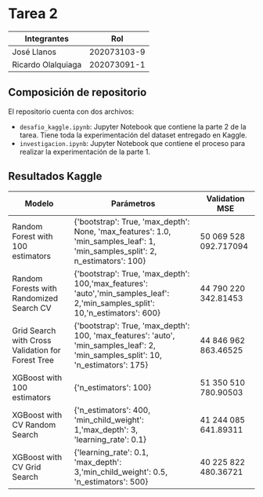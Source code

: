 # Tarea 2

|Integrantes|Rol|
|---|---|
|José Llanos|202073103-9|
|Ricardo Olalquiaga|202073091-1|

## Composición de repositorio

El repositorio cuenta con dos archivos:
* `desafio_kaggle.ipynb`: Jupyter Notebook que contiene la parte 2 de la tarea. Tiene toda la experimentación del dataset entregado en Kaggle.
* `investigacion.ipynb`: Jupyter Notebook que contiene el proceso para realizar la experimentación de la parte 1.


## Resultados Kaggle

| Modelo  | Parámetros  | Validation MSE  |
|---|---|---|
|  Random Forest with 100 estimators  |  {'bootstrap': True, 'max_depth': None, 'max_features': 1.0, 'min_samples_leaf': 1, 'min_samples_split': 2, n_estimators': 100} | 50 069 528 092.717094  |  
|  Random Forests with Randomized Search CV | {'bootstrap': True, 'max_depth': 100,'max_features': 'auto','min_samples_leaf': 2,'min_samples_split': 10,'n_estimators': 600}  | 44 790 220 342.81453  |  
| Grid Search with Cross Validation for Forest Tree  | {'bootstrap': True, 'max_depth': 100, 'max_features': 'auto', 'min_samples_leaf': 2, 'min_samples_split': 10, 'n_estimators': 175}  |  44 846 962 863.46525 |
|XGBoost with 100 estimators| {'n_estimators': 100}| 51 350 510 780.90503|
|XGBoost with CV Random Search| {'n_estimators': 400, 'min_child_weight': 1,'max_depth': 3, 'learning_rate': 0.1}|41 244 085 641.89311|
|XGBoost with CV Grid Search| {'learning_rate': 0.1, 'max_depth': 3,'min_child_weight': 0.5, 'n_estimators': 500} |40 225 822 480.36721|
